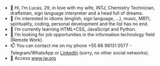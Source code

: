 - 👋 Hi, I’m Lucas, 29, in love with my wife, INTJ, Chemistry Technician, draftsman, sign language interpreter and a head full of dreams.
- 👀 I’m interested in idioms (english, sign language, ...), music, MBTI, spirituality, coding, personal development and the list has no end.
- 🌱 I’m currently learning HTML+CSS, JavaScript and Python.
- 💞️ I’m looking for job opportunities in the information technology field (Remote Work).
- 📫 You can contact me on my phone +55 66 98131 0577 - Telegram/WhatsApp or <a href="https://www.linkedin.com/in/lucas-vinicius-de-andrade" target="_blank">LinkedIn</a> (sorry, no other social networks).
- 📖 Access <a href="https://www.jw.org" target="_blank">www.jw.org</a>
